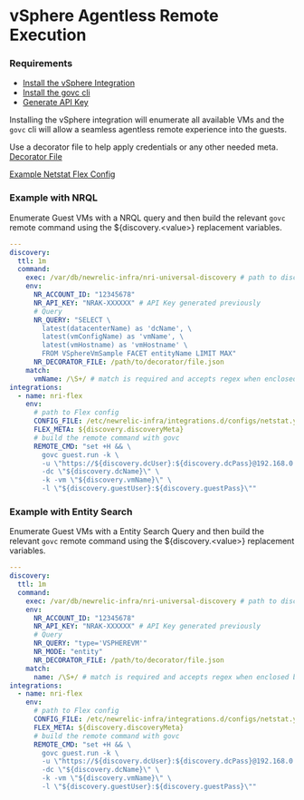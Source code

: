 # vSphere Agentless Remote Execution

### Requirements

- [Install the vSphere Integration](https://docs.newrelic.com/docs/integrations/host-integrations/host-integrations-list/vmware-vsphere-monitoring-integration#)
- [Install the govc cli](https://github.com/vmware/govmomi/tree/master/govc#installation)
- [Generate API Key](https://one.newrelic.com/launcher/api-keys-ui.api-keys-launcher?)

Installing the vSphere integration will enumerate all available VMs and the `govc` cli will allow a seamless agentless remote experience into the guests.

Use a decorator file to help apply credentials or any other needed meta.
[Decorator File](./decorator-file.md)

[Example Netstat Flex Config](../../examples/remote-netstat.yml)

### Example with NRQL

Enumerate Guest VMs with a NRQL query and then build the relevant `govc` remote command using the ${discovery.\<value\>} replacement variables.

```yaml
---
discovery:
  ttl: 1m
  command:
    exec: /var/db/newrelic-infra/nri-universal-discovery # path to discovery binary
    env:
      NR_ACCOUNT_ID: "12345678"
      NR_API_KEY: "NRAK-XXXXXX" # API Key generated previously
      # Query
      NR_QUERY: "SELECT \
        latest(datacenterName) as 'dcName', \
        latest(vmConfigName) as 'vmName', \
        latest(vmHostname) as 'vmHostname' \
        FROM VSphereVmSample FACET entityName LIMIT MAX"
      NR_DECORATOR_FILE: /path/to/decorator/file.json
    match:
      vmName: /\S+/ # match is required and accepts regex when enclosed between forward slashes eg. /<regex>/
integrations:
  - name: nri-flex
    env:
      # path to Flex config
      CONFIG_FILE: /etc/newrelic-infra/integrations.d/configs/netstat.yml
      FLEX_META: ${discovery.discoveryMeta}
      # build the remote command with govc
      REMOTE_CMD: "set +H && \
        govc guest.run -k \
        -u \"https://${discovery.dcUser}:${discovery.dcPass}@192.168.0.210\" \  ### update the vSphere/vCenter/ESXi ip/host address
        -dc \"${discovery.dcName}\" \
        -k -vm \"${discovery.vmName}\" \
        -l \"${discovery.guestUser}:${discovery.guestPass}\""
```

### Example with Entity Search

Enumerate Guest VMs with a Entity Search Query and then build the relevant `govc` remote command using the ${discovery.\<value\>} replacement variables.

```yaml
---
discovery:
  ttl: 1m
  command:
    exec: /var/db/newrelic-infra/nri-universal-discovery # path to discovery binary
    env:
      NR_ACCOUNT_ID: "12345678"
      NR_API_KEY: "NRAK-XXXXXX" # API Key generated previously
      # Query
      NR_QUERY: "type='VSPHEREVM'"
      NR_MODE: "entity"
      NR_DECORATOR_FILE: /path/to/decorator/file.json
    match:
      name: /\S+/ # match is required and accepts regex when enclosed between forward slashes eg. /<regex>/
integrations:
  - name: nri-flex
    env:
      # path to Flex config
      CONFIG_FILE: /etc/newrelic-infra/integrations.d/configs/netstat.yml
      FLEX_META: ${discovery.discoveryMeta}
      # build the remote command with govc
      REMOTE_CMD: "set +H && \
        govc guest.run -k \
        -u \"https://${discovery.dcUser}:${discovery.dcPass}@192.168.0.210\" \
        -dc \"${discovery.dcName}\" \
        -k -vm \"${discovery.vmName}\" \
        -l \"${discovery.guestUser}:${discovery.guestPass}\""
```
